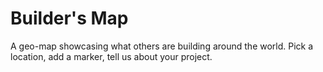 # Builder's Map

A geo-map showcasing what others are building around the world. Pick a location, add a marker, tell us about your project. 
